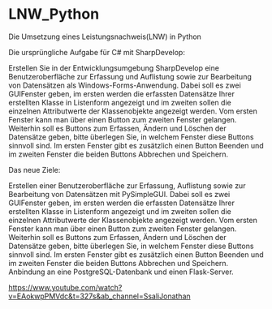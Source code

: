 # LNW_Python
Die Umsetzung eines Leistungsnachweis(LNW) in Python

Die ursprüngliche Aufgabe für C# mit SharpDevelop:

Erstellen Sie in der Entwicklungsumgebung SharpDevelop eine Benutzeroberfläche zur Erfassung und
Auflistung sowie zur Bearbeitung von Datensätzen als Windows-Forms-Anwendung. Dabei soll es zwei GUIFenster geben, im ersten werden die erfassten Datensätze Ihrer erstellten Klasse in Listenform angezeigt
und im zweiten sollen die einzelnen Attributwerte der Klassenobjekte angezeigt werden. Vom ersten
Fenster kann man über einen Button zum zweiten Fenster gelangen. Weiterhin soll es Buttons zum Erfassen,
Ändern und Löschen der Datensätze geben, bitte überlegen Sie, in welchem Fenster diese Buttons sinnvoll
sind. Im ersten Fenster gibt es zusätzlich einen Button Beenden und im zweiten Fenster die beiden Buttons
Abbrechen und Speichern. 

Das neue Ziele:

Erstellen einer Benutzeroberfläche zur Erfassung, Auflistung sowie zur Bearbeitung von Datensätzen mit PySimpleGUI.
Dabei soll es zwei GUIFenster geben, im ersten werden die erfassten Datensätze Ihrer erstellten Klasse in Listenform angezeigt
und im zweiten sollen die einzelnen Attributwerte der Klassenobjekte angezeigt werden. Vom ersten
Fenster kann man über einen Button zum zweiten Fenster gelangen. Weiterhin soll es Buttons zum Erfassen,
Ändern und Löschen der Datensätze geben, bitte überlegen Sie, in welchem Fenster diese Buttons sinnvoll
sind. Im ersten Fenster gibt es zusätzlich einen Button Beenden und im zweiten Fenster die beiden Buttons
Abbrechen und Speichern. 
Anbindung an eine PostgreSQL-Datenbank und einen Flask-Server.


https://www.youtube.com/watch?v=EAokwpPMVdc&t=327s&ab_channel=SsaliJonathan
